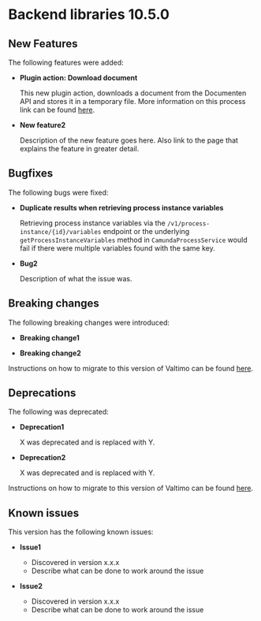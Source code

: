 # Backend libraries 10.5.0

## New Features

The following features were added:

* **Plugin action: Download document**

  This new plugin action, downloads a document from the Documenten API and stores it in a temporary file. More
  information on this process link can be
  found [here](/using-valtimo/plugin/documenten-api/configure-documenten-api-plugin.md#download-document).

* **New feature2**

  Description of the new feature goes here.
  Also link to the page that explains the feature in greater detail.


## Bugfixes

The following bugs were fixed:

* **Duplicate results when retrieving process instance variables**

  Retrieving process instance variables via the `/v1/process-instance/{id}/variables` endpoint or the underlying
  `getProcessInstanceVariables` method in `CamundaProcessService` would fail if there were multiple variables found
  with the same key.

* **Bug2**

  Description of what the issue was.

## Breaking changes

The following breaking changes were introduced:

* **Breaking change1**

* **Breaking change2**

Instructions on how to migrate to this version of Valtimo can be found [here](migration.md).

## Deprecations

The following was deprecated:

* **Deprecation1**

  X was deprecated and is replaced with Y.

* **Deprecation2**

  X was deprecated and is replaced with Y.

Instructions on how to migrate to this version of Valtimo can be found [here](migration.md).

## Known issues

This version has the following known issues:

* **Issue1**
  * Discovered in version x.x.x
  * Describe what can be done to work around the issue

* **Issue2**
  * Discovered in version x.x.x
  * Describe what can be done to work around the issue
